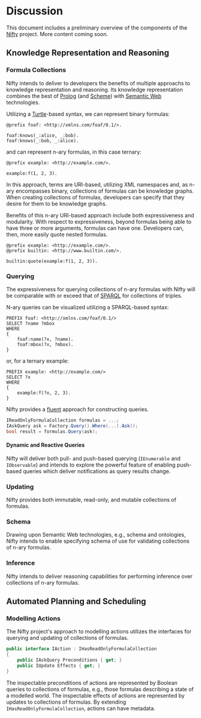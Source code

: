 # Discussion
This document includes a preliminary overview of the components of the [Nifty](https://github.com/AdamSobieski/Nifty) project. More content coming soon.

## Knowledge Representation and Reasoning
### Formula Collections
Nifty intends to deliver to developers the benefits of multiple approachs to knowledge representation and reasoning. Its knowledge representation combines the best of [Prolog](https://en.wikipedia.org/wiki/Prolog) (and [Scheme](https://en.wikipedia.org/wiki/Scheme_(programming_language))) with [Semantic Web](https://en.wikipedia.org/wiki/Semantic_Web) technologies.

Utilizing a [Turtle](https://www.w3.org/TR/turtle/)-based syntax, we can represent binary formulas:

```
@prefix foaf: <http://xmlns.com/foaf/0.1/>.

foaf:knows(_:alice, _:bob).
foaf:knows(_:bob, _:alice).
```

and can represent n-ary formulas, in this case ternary:

```
@prefix example: <http://example.com/>.

example:f(1, 2, 3).
```

In this approach, terms are URI-based, utilizing XML namespaces and, as n-ary encompasses binary, collections of formulas can be knowledge graphs. When creating collections of formulas, developers can specify that they desire for them to be knowledge graphs.

Benefits of this n-ary URI-based approach include both expressiveness and modularity. With respect to expressiveness, beyond formulas being able to have three or more arguments, formulas can have one. Developers can, then, more easily quote nested formulas.

```
@prefix example: <http://example.com/>.
@prefix builtin: <http://www.builtin.com/>.

builtin:quote(example:f(1, 2, 3)).
```

### Querying
The expressiveness for querying collections of n-ary formulas with Nifty will be comparable with or exceed that of [SPARQL](https://www.w3.org/TR/sparql11-query/) for collections of triples.

N-ary queries can be visualized utilizing a SPARQL-based syntax:
```
PREFIX foaf: <http://xmlns.com/foaf/0.1/>
SELECT ?name ?mbox
WHERE
{
    foaf:name(?x, ?name).
    foaf:mbox(?x, ?mbox).
}
```
or, for a ternary example:
```
PREFIX example: <http://example.com/>
SELECT ?x
WHERE
{
    example:f(?x, 2, 3).
}
```

Nifty provides a [fluent](https://en.wikipedia.org/wiki/Fluent_interface) approach for constructing queries.
```cs
IReadOnlyFormulaCollection formulas = ...;
IAskQuery ask = Factory.Query().Where(...).Ask();
bool result = formulas.Query(ask);
```

#### Dynamic and Reactive Queries
Nifty will deliver both pull- and push-based querying (`IEnumerable` and `IObservable`) and intends to explore the powerful feature of enabling push-based queries which deliver notifications as query results change.

### Updating
Nifty provides both immutable, read-only, and mutable collections of formulas.

### Schema
Drawing upon Semantic Web technologies, e.g., schema and ontologies, Nifty intends to enable specifying schema of use for validating collections of n-ary formulas.

### Inference
Nifty intends to deliver reasoning capabilities for performing inference over collections of n-ary formulas.



## Automated Planning and Scheduling

### Modelling Actions
The Nifty project's approach to modelling actions utilizes the interfaces for querying and updating of collections of formulas.

```cs
public interface IAction : IHasReadOnlyFormulaCollection
{
    public IAskQuery Preconditions { get; }
    public IUpdate Effects { get; }
}
```

The inspectable preconditions of actions are represented by Boolean queries to collections of formulas, e.g., those formulas describing a state of a modelled world. The inspectable effects of actions are represented by updates to collections of formulas. By extending `IHasReadOnlyFormulaCollection`, actions can have metadata.
